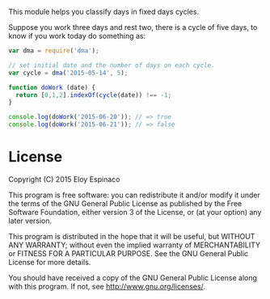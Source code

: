 This module helps you classify days in fixed days cycles.

Suppose you work three days and rest two, there is a cycle of five days, to
know if you work today do something as:

~~~javascript
var dma = require('dma');

// set initial date and the number of days on each cycle.
var cycle = dma('2015-05-14', 5);

function doWork (date) {
  return [0,1,2].indexOf(cycle(date)) !== -1;
}

console.log(doWork('2015-06-20')); // => true
console.log(doWork('2015-06-21')); // => false
~~~

# License

Copyright (C) 2015  Eloy Espinaco

This program is free software: you can redistribute it and/or modify
it under the terms of the GNU General Public License as published by
the Free Software Foundation, either version 3 of the License, or
(at your option) any later version.

This program is distributed in the hope that it will be useful,
but WITHOUT ANY WARRANTY; without even the implied warranty of
MERCHANTABILITY or FITNESS FOR A PARTICULAR PURPOSE.  See the
GNU General Public License for more details.

You should have received a copy of the GNU General Public License
along with this program.  If not, see <http://www.gnu.org/licenses/>.
